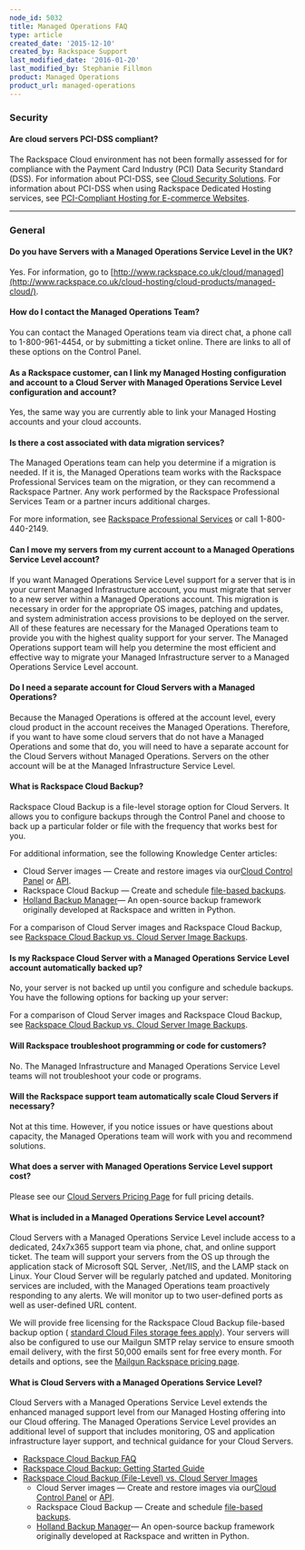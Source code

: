 ```yaml
---
node_id: 5032
title: Managed Operations FAQ
type: article
created_date: '2015-12-10'
created_by: Rackspace Support
last_modified_date: '2016-01-20'
last_modified_by: Stephanie Fillmon
product: Managed Operations
product_url: managed-operations
---
```


### Security

#### Are cloud servers PCI-DSS compliant?

The Rackspace Cloud environment has not been formally assessed for for
compliance with the Payment Card Industry (PCI) Data Security Standard
(DSS). For information about PCI-DSS, see [Cloud Security
Solutions](http://www.rackspace.com/security/solutions/#pci). For
information about PCI-DSS when using Rackspace Dedicated Hosting
services, see [PCI-Compliant Hosting for E-commerce
Websites](http://www.rackspace.com/ecommerce-hosting/pci/).

------------------------------------------------------------------------

### General

#### Do you have Servers with a Managed Operations Service Level in the UK?

Yes. For information, go to
[http://www.rackspace.co.uk/cloud/managed](http://www.rackspace.co.uk/cloud-hosting/cloud-products/managed-cloud/).

#### How do I contact the Managed Operations Team?

You can contact the Managed Operations team via direct chat, a phone
call to 1-800-961-4454, or by submitting a ticket online. There are
links to all of these options on the Control Panel.

#### As a Rackspace customer, can I link my Managed Hosting configuration and account to a Cloud Server with Managed Operations Service Level configuration and account?

Yes, the same way you are currently able to link your Managed Hosting
accounts and your cloud accounts.

#### Is there a cost associated with data migration services?

The Managed Operations team can help you determine if a migration is
needed. If it is, the Managed Operations team works with the Rackspace
Professional Services team on the migration, or they can recommend a
Rackspace Partner. Any work performed by the Rackspace Professional
Services Team or a partner incurs additional charges.

For more information, see [Rackspace Professional
Services](http://www.rackspace.com/enterprise-cloud-solutions/professional-services)
or call 1-800-440-2149.

#### Can I move my servers from my current account to a Managed Operations Service Level account?

If you want Managed Operations Service Level support for a server that
is in your current Managed Infrastructure account, you must migrate that
server to a new server within a Managed Operations account. This
migration is necessary in order for the appropriate OS images, patching
and updates, and system administration access provisions to be deployed
on the server. All of these features are necessary for the Managed
Operations team to provide you with the highest quality support for your
server. The Managed Operations support team will help you determine the
most efficient and effective way to migrate your Managed Infrastructure
server to a Managed Operations Service Level account.

#### Do I need a separate account for Cloud Servers with a Managed Operations?

Because the Managed Operations is offered at the account level, every
cloud product in the account receives the Managed Operations. Therefore,
if you want to have some cloud servers that do not have a Managed
Operations and some that do, you will need to have a separate account
for the Cloud Servers without Managed Operations. Servers on the other
account will be at the Managed Infrastructure Service Level.

#### What is Rackspace Cloud Backup?

Rackspace Cloud Backup is a file-level storage option for Cloud Servers.
It allows you to configure backups through the Control Panel and choose
to back up a particular folder or file with the frequency that works
best for you.

For additional information, see the following Knowledge Center articles:

-   Cloud Server images &mdash; Create and restore images via our[Cloud
    Control
    Panel](/how-to/create-an-image-of-a-server-and-restore-a-server-from-a-saved-image)
    or
    [API](https://developer.rackspace.com/docs/cloud-servers/v2/developer-guide/#create-image-of-specified-server).
-   Rackspace Cloud Backup &mdash; Create and schedule [file-based
    backups](/how-to/rackspace-cloud-backup-overview).
-   [Holland Backup Manager](http://hollandbackup.org/)&mdash; An open-source
    backup framework originally developed at Rackspace and written
    in Python.

For a comparison of Cloud Server images and Rackspace Cloud Backup, see
[Rackspace Cloud Backup vs. Cloud Server Image
Backups](/how-to/rackspace-cloud-backup-vs-cloud-server-image-backups).

#### Is my Rackspace Cloud Server with a Managed Operations Service Level account automatically backed up?

No, your server is not backed up until you configure and schedule
backups. You have the following options for backing up your server:

For a comparison of Cloud Server images and Rackspace Cloud Backup, see
[Rackspace Cloud Backup vs. Cloud Server Image
Backups](/how-to/rackspace-cloud-backup-vs-cloud-server-image-backups).

#### Will Rackspace troubleshoot programming or code for customers?

No. The Managed Infrastructure and Managed Operations Service Level
teams will not troubleshoot your code or programs.

#### Will the Rackspace support team automatically scale Cloud Servers if necessary?

Not at this time. However, if you notice issues or have questions about
capacity, the Managed Operations team will work with you and recommend
solutions.

#### What does a server with Managed Operations Service Level support cost?

Please see our [Cloud Servers Pricing
Page](http://www.rackspace.com/cloud/servers/pricing/) for full pricing
details.

#### What is included in a Managed Operations Service Level account?

Cloud Servers with a Managed Operations Service Level include access to
a dedicated, 24x7x365 support team via phone, chat, and online support
ticket. The team will support your servers from the OS up through the
application stack of Microsoft SQL Server, .Net/IIS, and the LAMP stack
on Linux. Your Cloud Server will be regularly patched and updated.
Monitoring services are included, with the Managed Operations team
proactively responding to any alerts. We will monitor up to two
user-defined ports as well as user-defined URL content.

We will provide free licensing for the Rackspace Cloud Backup file-based
backup option ( [standard Cloud Files storage fees
apply](http://www.rackspace.com/cloud/cloud_hosting_products/files/pricing/)).
Your servers will also be configured to use our Mailgun SMTP relay
service to ensure smooth email delivery, with the first 50,000 emails
sent for free every month. For details and options, see the [Mailgun
Rackspace pricing page](http://www.mailgun.com/rackspace).

#### What is Cloud Servers with a Managed Operations Service Level?

Cloud Servers with a Managed Operations Service Level extends the
enhanced managed support level from our Managed Hosting offering into
our Cloud offering. The Managed Operations Service Level provides an
additional level of support that includes monitoring, OS and application
infrastructure layer support, and technical guidance for your Cloud
Servers.

-   [Rackspace Cloud Backup
    FAQ](/how-to/cloud-backup-faq)
-   [Rackspace Cloud Backup: Getting Started
    Guide](/how-to/cloud-backup)
-   [Rackspace Cloud Backup (File-Level) vs. Cloud Server
    Images](/how-to/rackspace-cloud-backup-vs-cloud-server-image-backups)
    -   Cloud Server images &mdash; Create and restore images via our[Cloud
        Control
        Panel](/how-to/create-an-image-of-a-server-and-restore-a-server-from-a-saved-image)
        or
        [API](https://developer.rackspace.com/docs/cloud-servers/v2/developer-guide/#create-image-of-specified-server).
    -   Rackspace Cloud Backup &mdash; Create and schedule [file-based
        backups](/how-to/rackspace-cloud-backup-overview).
    -   [Holland Backup Manager](http://hollandbackup.org/)&mdash; An
        open-source backup framework originally developed at Rackspace
        and written in Python.
